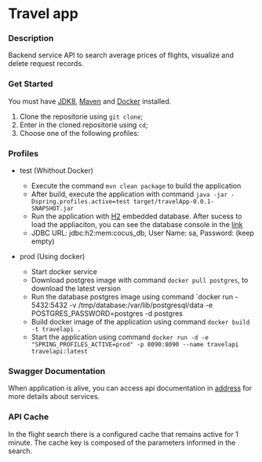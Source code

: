 # Travel app

### Description
Backend service API to search average prices of flights, visualize and delete request records.

### Get Started
You must have [JDK8](http://openjdk.java.net), [Maven](https://maven.apache.org) and [Docker](https://www.docker.com) installed.

1. Clone the repositorie using `git clone`;
2. Enter in the cloned repositorie using `cd`;
3. Choose one of the following profiles:

### Profiles
* test (Whithout Docker)
	- Execute the command `mvn clean package` to build the application
	- After build, execute the application with command `java -jar -Dspring.profiles.active=test target/travelApp-0.0.1-SNAPSHOT.jar`
	- Run the application with [H2](https://www.h2database.com) embedded database. After sucess to load the appliaciton, you can see the database console in the [link](http://localhost:8090/h2-console)
	- JDBC URL: jdbc:h2:mem:cocus_db, User Name: sa, Password: (keep empty)
	
* prod (Using docker)
	- Start docker service
	- Download postgres image with command `docker pull postgres`, to download the latest version
	- Run the database postgres image using command `docker run - 5432:5432 -v /tmp/database:/var/lib/postgresql/data -e POSTGRES_PASSWORD=postgres -d postgres
	- Build docker image of the application using command `docker build -t travelapi .`
	- Start the application using command `docker run -d -e "SPRING_PROFILES_ACTIVE=prod" -p 8090:8090 --name travelapi travelapi:latest`

### Swagger Documentation
When application is alive, you can access api documentation in [address](http://localhost:8090/swagger-ui.html) for more details about services.

### API Cache
In the flight search there is a configured cache that remains active for 1 minute. The cache key is composed of the parameters informed in the search.